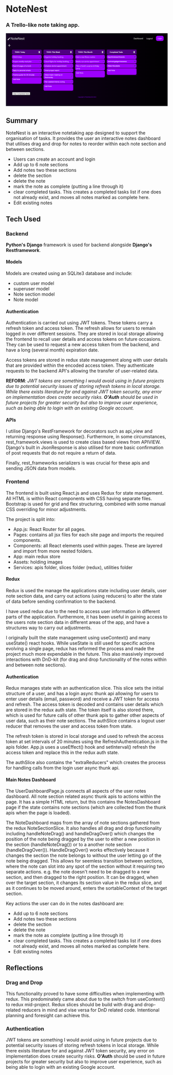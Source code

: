# NoteNest

### A Trello-like note taking app.

![img_1.png](img_1.png)

## Summary

NoteNest is an interactive notetaking app designed to support the 
organisation of tasks. It provides the user an interactive notes 
dashboard that utilises drag and drop for notes to reorder within
each note section and between sections. 

- Users can create an account and login
- Add up to 6 note sections
- Add notes two these sections
- delete the section
- delete the note 
- mark the note as complete (putting a line through it)
- clear completed tasks. This creates a completed tasks list if one does not already exist, and moves all notes marked as complete here.
- Edit existing notes 


## Tech Used 
### Backend 
**Python's** **Django** framework is used for backend alongside **Django's 
Restframework**. 

#### Models
Models are created using an SQLite3 database and include: 
- custom user model 
- superuser model
- Note section model
- Note model 

#### Authentication

Authentication is carried out using JWT tokens. These tokens
carry a refresh token and access token. The refresh allows for
users to remain logged in over different sessions. They are stored
in local storage allowing the frontend to recall user details
and access tokens on future occasions. They can be used to request
a new access token from the backend, and have a long (several month)
expiration date. 

Access tokens are stored in redux state management along with user 
details that are provided within the encoded access token. They authenticate
requests to the backend API's allowing the transfer of user-related data.


**REFORM**: *JWT tokens are something I would avoid using
in future projects due to potential security issues of storing 
refresh tokens in local storage. While there exists literature for
and against JWT token security, any error on implementation 
does create security risks. **O'Auth** should be used in future
projects for greater security but also to improve user experience, 
such as being able to login with an existing Google account.*


#### APIs
I utilise Django's RestFramework for decorators such as api_view and returning 
response using Response(). Furthermore, in some circumstances, rest_framework.views
is used to create class based views from APIVIEW. 
Django's built in JsonResponse is also utilised for more
basic confirmation of post requests that do not require a return of data. 

Finally, rest_frameworks serializers is was crucial for these apis and sending JSON
data from models. 


### Frontend
The frontend is built using React.js and uses Redux for state management. All HTML is
within React components with CSS having separate files. Bootstrap is used for grid and flex
structuring, combined with some manual CSS overriding for minor adjustments.

The project is split into:
- App.js: React Router for all pages.
- Pages: contains all jsx files for each site page and imports the required components.
- Components: all React elements used within pages. These are layered and import from more nested folders.
- App: main redux store
- Assets: holding images
- Services: apis folder, slices folder (redux), utilities folder

#### Redux 
Redux is used the manage the applications state including user details, user note section data, 
and carry out actions (using reducers) to alter the state of data before sending confirmation
to the backend. 

I have used redux due to the need to access user information in different parts of the application.
Furthermore, it has been useful in gaining access to the users note section data in different
areas of the app, and have a structures way to carry out adjustments. 

I originally built the state management using useContext() and many useState() react hooks. While
useState is still used for specific actions evolving a single page, redux has reformed the process 
and made the project much more expendable in the future. This also massively improved interactions 
with DnD-kit (for drag and drop functionality of the notes within and between note sections).


#### Authentication
Redux manages state with an authentication slice. This slice sets the initial structure of a user,
and has a login async thunk api allowing for users to enter user details (email, password) and receive
a JWT token for access and refresh. The access token is decoded and contains user details which are stored
in the redux auth state. The token itself is also stored there, which is used for future calls of other thunk
apis to gather other aspects of user data, such as their note sections. The authSlice contains a logout user 
reducer that removes the user and access token from state.

The refresh token is stored in local storage and used to refresh
the access token at set intervals of 20 minutes using the RefreshAuthentication.js 
in the apis folder. App.js uses a useEffect() hook and setInterval() refresh the 
access token and replace this in the redux auth state. 

The authSlice also contains the "extraReducers" which creates the process for handling calls from
the login user async thunk api.


#### Main Notes Dashboard 
The UserDashboardPage.js connects all aspects of the user notes dashboard. All note section related async thunk apis 
to actions within the page. It has a simple HTML return, but this contains the NotesDashboard page if the state contains 
note sections (which are collected from the thunk apis when the page is loaded).

The NoteDashboard maps from the array of note sections gathered from the redux NoteSectionSlice. It also handles all
drag and drop functionality including handleNoteDrag() and handleDragOver() which changes the position of the note
being dragged by the user to either a new position in the section (handleNoteDrag()) or to a another note section
(handleDragOver()). HandleDragOver() works effectively because it changes the section the note belongs to without the 
user letting go of the note being dragged. This allows for seemless transition between sections, where the note can 
slot into any spot of the section without it requiring two separate actions. e.g. the note doesn't need to be dragged
to a new section, and then dragged to the right position. It can be dragged, when over the target section, it changes 
its section value in the redux slice, and as it continues to be moved around, enters the sortableContext of the target section.

Key actions the user can do in the notes dashboard are:
- Add up to 6 note sections
- Add notes two these sections
- delete the section
- delete the note 
- mark the note as complete (putting a line through it)
- clear completed tasks. This creates a completed tasks list if one does not already exist, and moves all notes marked as complete here.
- Edit existing notes 


## Reflections 
### Drag and Drop
This functionality proved to have some difficulties when implementing with redux. This predominately came about
 due to the switch from useContext() to redux mid-project. Redux slices should be build with 
drag and drop-related reducers in mind and vise versa for DnD related code.
Intentional planning and foresight can achieve this. 



### Authentication
JWT tokens are something I would avoid using
in future projects due to potential security issues of storing 
refresh tokens in local storage. While there exists literature for
and against JWT token security, any error on implementation 
does create security risks. **O'Auth** should be used in future
projects for greater security but also to improve user experience, 
such as being able to login with an existing Google account.













